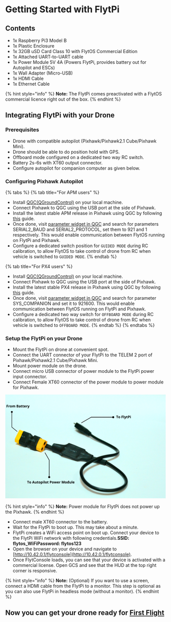 # Getting Started with FlytPi

## Contents

* 1x Raspberry Pi3 Model B
* 1x Plastic Enclosure
* 1x 32GB uSD Card Class 10 with FlytOS Commercial Edition
* 1x Attached UART-to-UART cable
* 1x Power Module 5V 4A \(Powers FlytPi, provides battery out for Autopilot and ESCs\)
* 1x Wall Adapter \(Micro-USB\)
* 1x HDMI Cable
* 1x Ethernet Cable

{% hint style="info" %}
**Note:** The FlytPi comes preactivated with a FlytOS commercial licence right out of the box.
{% endhint %}

## Integrating FlytPi with your Drone

### Prerequisites

* Drone with compatible autopilot \(Pixhawk/Pixhawk2.1 Cube/Pixhawk Mini\).
* Drone should be able to do position hold with GPS.
* Offboard mode configured on a dedicated two way RC switch.
* Battery 2s-6s with XT60 output connector.
* Configure autopilot for companion computer as given below.

### Configuring Pixhawk Autopilot

{% tabs %}
{% tab title="For APM users" %}
* Install [QGC\(QGroundControl\)](http://qgroundcontrol.com/) on your local machine.
* Connect Pixhawk to QGC using the USB port at the side of Pixhawk.
* Install the latest stable APM release in Pixhawk using QGC by following [this](https://donlakeflyer.gitbooks.io/qgroundcontrol-user-guide/content/SetupView/Firmware.html) guide.
* Once done, visit [parameter widget in QGC](https://donlakeflyer.gitbooks.io/qgroundcontrol-user-guide/content/SetupView/Parameters.html) and search for parameters SERIAL2\_BAUD and SERIAL2\_PROTOCOL, set them to 921 and 1 respectively. This would enable communication between FlytOS running on FlytPi and Pixhawk.
* Configure a dedicated switch position for `GUIDED MODE` during RC calibration, to allow FlytOS to take control of drone from RC when vehicle is switched to `GUIDED MODE`.
{% endtab %}

{% tab title="For PX4 users" %}
* Install [QGC\(QGroundControl\)](http://qgroundcontrol.com/) on your local machine.
* Connect Pixhawk to QGC using the USB port at the side of Pixhawk.
* Install the latest stable PX4 release in Pixhawk using QGC by following [this](https://donlakeflyer.gitbooks.io/qgroundcontrol-user-guide/content/SetupView/Firmware.html) guide.
* Once done, visit [parameter widget in QGC](https://donlakeflyer.gitbooks.io/qgroundcontrol-user-guide/content/SetupView/Parameters.html) and search for parameter SYS\_COMPANION and set it to 921600. This would enable communication between FlytOS running on FlytPi and Pixhawk.
* Configure a dedicated two way switch for `OFFBOARD MODE` during RC calibration, to allow FlytOS to take control of drone from RC when vehicle is switched to `OFFBOARD MODE`.
{% endtab %}
{% endtabs %}

### Setup the FlytPi on your Drone

* Mount the FlytPi on drone at convenient spot.
* Connect the UART connector of your FlytPi to the TELEM 2 port of Pixhawk/Pixhawk2.1 Cube/Pixhawk Mini.
* Mount power module on the drone.
* Connect micro USB connector of power module to the FlytPi power input connector.
* Connect Female XT60 connector of the power module to power module for Pixhawk.

![FlytPi Power Module](../.gitbook/assets/flytpi_powermodule.png)

{% hint style="info" %}
**Note:** Power module for FlytPi does not power up the Pixhawk.
{% endhint %}

* Connect male XT60 connector to the battery.
* Wait for the FlytPi to boot up. This may take about a minute.
* FlytPi creates a WiFi access point on boot up. Connect your device to the FlytPi WiFi network with following credentials.**SSID: flytos\_WiFiPassword: flytos123**
* Open the browser on your device and navigate to [http://10.42.0.1/flytconsole](http://10.42.0.1/flytconsole).
* Once FlytConsole loads, you can see that your device is activated with a commercial license. Open GCS and see that the HUD at the top right corner is responsive.

{% hint style="info" %}
**Note:** \(Optional\) If you want to use a screen, connect a HDMI cable from the FlytPi to a monitor. This step is optional as you can also use FlytPi in headless mode \(without a monitor\).
{% endhint %}

## Now you can get your drone ready for [First Flight](../flytos/getting-started/first-flight.md)

